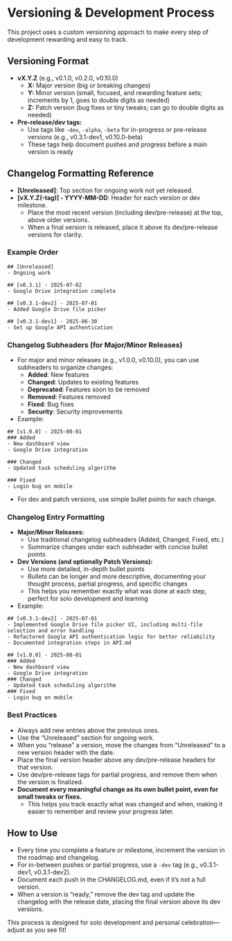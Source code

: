 # Versioning & Development Process

This project uses a custom versioning approach to make every step of development rewarding and easy to track.

## Versioning Format
- **vX.Y.Z** (e.g., v0.1.0, v0.2.0, v0.10.0)
  - **X:** Major version (big or breaking changes)
  - **Y:** Minor version (small, focused, and rewarding feature sets; increments by 1, goes to double digits as needed)
  - **Z:** Patch version (bug fixes or tiny tweaks; can go to double digits as needed)
- **Pre-release/dev tags:**
  - Use tags like `-dev`, `-alpha`, `-beta` for in-progress or pre-release versions (e.g., v0.3.1-dev1, v0.10.0-beta)
  - These tags help document pushes and progress before a main version is ready

## Changelog Formatting Reference
- **[Unreleased]**: Top section for ongoing work not yet released.
- **[vX.Y.Z(-tag)] - YYYY-MM-DD**: Header for each version or dev milestone.
  - Place the most recent version (including dev/pre-release) at the top, above older versions.
  - When a final version is released, place it above its dev/pre-release versions for clarity.

### Example Order
```
## [Unreleased]
- Ongoing work

## [v0.3.1] - 2025-07-02
- Google Drive integration complete

## [v0.3.1-dev2] - 2025-07-01
- Added Google Drive file picker

## [v0.3.1-dev1] - 2025-06-30
- Set up Google API authentication
```

### Changelog Subheaders (for Major/Minor Releases)
- For major and minor releases (e.g., v1.0.0, v0.10.0), you can use subheaders to organize changes:
  - **Added**: New features
  - **Changed**: Updates to existing features
  - **Deprecated**: Features soon to be removed
  - **Removed**: Features removed
  - **Fixed**: Bug fixes
  - **Security**: Security improvements
- Example:
```
## [v1.0.0] - 2025-08-01
### Added
- New dashboard view
- Google Drive integration

### Changed
- Updated task scheduling algorithm

### Fixed
- Login bug on mobile
```
- For dev and patch versions, use simple bullet points for each change.

### Changelog Entry Formatting
- **Major/Minor Releases:**
  - Use traditional changelog subheaders (Added, Changed, Fixed, etc.)
  - Summarize changes under each subheader with concise bullet points
- **Dev Versions (and optionally Patch Versions):**
  - Use more detailed, in-depth bullet points
  - Bullets can be longer and more descriptive, documenting your thought process, partial progress, and specific changes
  - This helps you remember exactly what was done at each step, perfect for solo development and learning
- Example:
```
## [v0.3.1-dev2] - 2025-07-01
- Implemented Google Drive file picker UI, including multi-file selection and error handling
- Refactored Google API authentication logic for better reliability
- Documented integration steps in API.md

## [v1.0.0] - 2025-08-01
### Added
- New dashboard view
- Google Drive integration
### Changed
- Updated task scheduling algorithm
### Fixed
- Login bug on mobile
```

### Best Practices
- Always add new entries above the previous ones.
- Use the “Unreleased” section for ongoing work.
- When you “release” a version, move the changes from “Unreleased” to a new version header with the date.
- Place the final version header above any dev/pre-release headers for that version.
- Use dev/pre-release tags for partial progress, and remove them when the version is finalized.
- **Document every meaningful change as its own bullet point, even for small tweaks or fixes.**
  - This helps you track exactly what was changed and when, making it easier to remember and review your progress later.

## How to Use
- Every time you complete a feature or milestone, increment the version in the roadmap and changelog.
- For in-between pushes or partial progress, use a `-dev` tag (e.g., v0.3.1-dev1, v0.3.1-dev2).
- Document each push in the CHANGELOG.md, even if it’s not a full version.
- When a version is “ready,” remove the dev tag and update the changelog with the release date, placing the final version above its dev versions.

This process is designed for solo development and personal celebration—adjust as you see fit!
